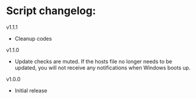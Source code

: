 # Script changelog:  
v1.1.1  
- Cleanup codes  
  
v1.1.0
- Update checks are muted. If the hosts file no longer needs to be updated, you will not receive any notifications when Windows boots up.  
  
v1.0.0  
- Initial release
